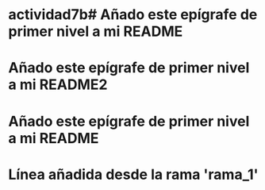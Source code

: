 # actividad7b# Añado este epígrafe de primer nivel a mi README
# Añado este epígrafe de primer nivel a mi README2
# Añado este epígrafe de primer nivel a mi README
# Línea añadida desde la rama 'rama_1'

